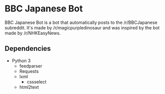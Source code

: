 BBC Japanese Bot
================

BBC Japanese Bot is a bot that automatically posts to the /r/BBCJapanese
subreddit. It's made by /r/magicpurpledinosaur and was inspired by the bot made
by /r/NHKEasyNews.

Dependencies
------------

* Python 3
    * feedparser
    * Requests
    * lxml
        * cssselect
    * html2text
